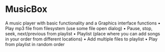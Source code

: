 MusicBox
========

A music player with basic functionality and a Graphics interface
functions
•	Play mp3 file from filesystem (use some file open dialog)
•	Pause, stop, seek, next/previous from playlist
•	Playlist (place where you can add songs in your order from different locations)
•	Add multiple files to playlist
•	Play from playlist in random order
